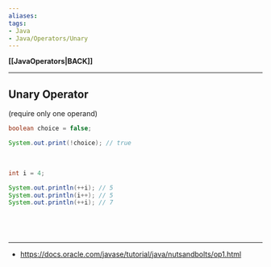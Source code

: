 ```yaml
---
aliases:
tags:
- Java
- Java/Operators/Unary
---
```

**[[JavaOperators|BACK]]**

---
## Unary Operator
(require only one operand)
```java
boolean choice = false;

System.out.print(!choice); // true
```
<br>

```java
int i = 4;

System.out.println(++i); // 5
System.out.println(i++); // 5
System.out.println(++i); // 7
```

<br>

# 
---
- https://docs.oracle.com/javase/tutorial/java/nutsandbolts/op1.html